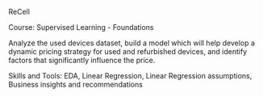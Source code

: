ReCell
 
Course: Supervised Learning - Foundations

Analyze the used devices dataset, build a model which will help develop a dynamic pricing strategy for used and refurbished devices, and identify factors that significantly influence the price.

Skills and Tools:
EDA, Linear Regression, Linear Regression assumptions, Business insights and recommendations
